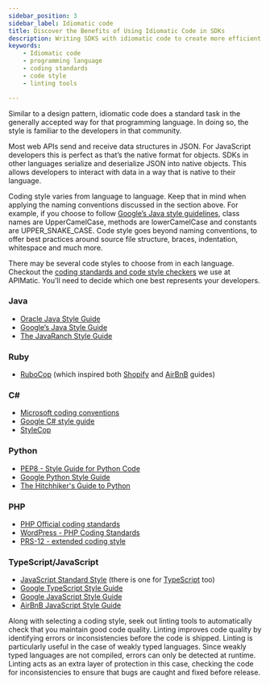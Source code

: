 ```yaml
---
sidebar_position: 3
sidebar_label: Idiomatic code
title: Discover the Benefits of Using Idiomatic Code in SDKs
description: Writing SDKS with idiomatic code to create more efficient & familiar code. Get coding style recommendations, guidelines, linting tools & more for Java, Ruby, C#, Python, PHP & TypeScript/JavaScript.
keywords: 
    - Idiomatic code
    - programming language
    - coding standards
    - code style
    - linting tools

---
```


Similar to a design pattern, idiomatic code does a standard task in the generally accepted way for that programming language. In doing so, the style is familiar to the developers in that community.

Most web APIs send and receive data structures in JSON. For JavaScript developers this is perfect as that’s the native format for objects. SDKs in other languages serialize and deserialize JSON into native objects. This allows developers to interact with data in a way that is native to their language.

Coding style varies from language to language. Keep that in mind when applying the naming conventions discussed in the section above. For example, if you choose to follow [Google’s Java style guidelines](https://google.github.io/styleguide/javaguide.html#s5.2.2-class-names), class names are UpperCamelCase, methods are lowerCamelCase and constants are UPPER_SNAKE_CASE. Code style goes beyond naming conventions, to offer best practices around source file structure, braces, indentation, whitespace and much more.

There may be several code styles to choose from in each language. Checkout the [coding standards and code style checkers](https://docs.apimatic.io/generate-sdks/sdk-coding-standards/?utm_source=sdksio&utm_medium=referral) we use at APIMatic. You’ll need to decide which one best represents your developers.

### Java
* [Oracle Java Style Guide](https://www.oracle.com/technetwork/java/codeconvtoc-136057.html)
* [Google’s Java Style Guide](https://google.github.io/styleguide/javaguide.html)
* [The JavaRanch Style Guide](https://javaranch.com/style.jsp)

### Ruby
* [RuboCop](https://github.com/rubocop/ruby-style-guide) (which inspired both [Shopify](https://ruby-style-guide.shopify.dev/) and [AirBnB](https://airbnb.io/projects/ruby/) guides) 

### C#
* [Microsoft coding conventions](https://learn.microsoft.com/en-us/dotnet/csharp/fundamentals/coding-style/coding-conventions)
* [Google C# style guide](https://google.github.io/styleguide/csharp-style.html)
* [StyleCop](https://documentation.help/StyleCop/StyleCop%20Rules.html)

### Python
* [PEP8 - Style Guide for Python Code](https://peps.python.org/pep-0008/)
* [Google Python Style Guide](https://google.github.io/styleguide/pyguide.html)
* [The Hitchhiker's Guide to Python](https://docs.python-guide.org/writing/style/) 

### PHP
* [PHP Official coding standards](https://raw.githubusercontent.com/php/php-src/master/CODING_STANDARDS.md)
* [WordPress - PHP Coding Standards](https://developer.wordpress.org/coding-standards/wordpress-coding-standards/php/)
* [PRS-12 - extended coding style](https://www.php-fig.org/psr/psr-12/)

### TypeScript/JavaScript
* [JavaScript Standard Style](https://standardjs.com/) (there is one for [TypeScript](https://www.npmjs.com/package/ts-standard) too)
* [Google TypeScript Style Guide](https://google.github.io/styleguide/tsguide.html)
* [Google JavaScript Style Guide](https://google.github.io/styleguide/jsguide.html)
* [AirBnB JavaScript Style Guide](https://github.com/airbnb/javascript)

Along with selecting a coding style, seek out linting tools to automatically check that you maintain good code quality. Linting improves code quality by identifying errors or inconsistencies before the code is shipped. Linting is particularly useful in the case of weakly typed languages. Since weakly typed languages are not compiled, errors can only be detected at runtime. Linting acts as an extra layer of protection in this case, checking the code for inconsistencies to ensure that bugs are caught and fixed before release.
